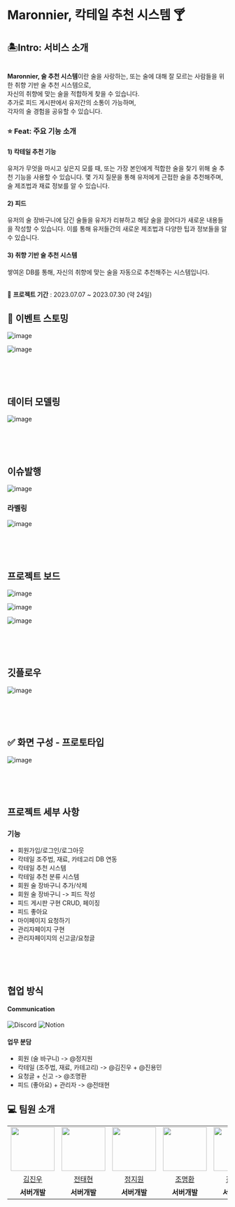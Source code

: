 # Maronnier, 칵테일 추천 시스템 🍸

## 🏝️Intro: 서비스 소개
<br/>
<strong>Maronnier, 술 추천 시스템</strong>이란 술을 사랑하는, 또는 술에 대해 잘 모르는 사람들을 위한 취향 기반 술 추천 시스템으로,<br/>
자신의 취향에 맞는 술을 적합하게 찾을 수 있습니다.<br/>
추가로 피드 게시판에서 유저간의 소통이 가능하며, <br/>
각자의 술 경험을 공유할 수 있습니다.

<br/>

### ⭐️ Feat: 주요 기능 소개

#### 1) 칵테일 추천 기능
유저가 무엇을 마시고 싶은지 모를 때, 또는 가장 본인에게 적합한 술을 찾기 위해 술 추천 기능을 사용할 수 있습니다.
몇 가지 질문을 통해 유저에게 근접한 술을 추천해주며, 술 제조법과 재료 정보를 알 수 있습니다.

#### 2) 피드
유저의 술 장바구니에 담긴 술들을 유저가 리뷰하고 해당 술을 끌어다가 새로운 내용들을 작성할 수 있습니다.
이를 통해 유저들간의 새로운 제조법과 다양한 팁과 정보들을 알 수 있습니다.

#### 3) 취향 기반 술 추천 시스템
쌓여온 DB를 통해, 자신의 취향에 맞는 술을 자동으로 추천해주는 시스템입니다.

<br/>
📅 <strong>프로젝트 기간</strong> : 2023.07.07 ~ 2023.07.30 (약 24일)







## 📔 이벤트 스토밍
![image](https://github.com/chain-smoker/Marronnier/assets/136250818/211931c0-6d86-47fc-ac57-076f355adedd)

![image](https://github.com/chain-smoker/Marronnier/assets/136250818/a2d0125d-94ea-4100-afd0-7e9545e0e92c)

<br>
<br>
<br>



## 데이터 모델링

![image](https://github.com/chain-smoker/Marronnier/assets/136250818/0422c7e0-8f92-4b8b-a319-dee713ebd7e0)

<br>
<br>
<br>


## 이슈발행

![image](https://github.com/chain-smoker/Marronnier/assets/136250818/1eb2ade5-110b-4256-bbb2-509307a21293)

### 라벨링
![image](https://github.com/chain-smoker/Marronnier/assets/136250818/967a4a28-d146-4e69-9ce6-95ecf25a6858)

<br>
<br>
<br>

## 프로젝트 보드

![image](https://github.com/chain-smoker/Marronnier/assets/136250818/574046c2-afd9-4e1b-aafb-ead460678397)

![image](https://github.com/chain-smoker/Marronnier/assets/136250818/2346b92f-06d9-4004-b7c5-b000fe9b046c)

![image](https://github.com/chain-smoker/Marronnier/assets/136250818/a13faebc-5275-46c5-b4fa-11f267804123)

<br>
<br>
<br>

## 깃플로우

![image](https://github.com/chain-smoker/Marronnier/assets/136250818/c9b708c3-1011-490c-a1c5-be3480702f90)

<br>
<br>
<br>


## ✅ 화면 구성 - 프로토타입
![image](https://github.com/chain-smoker/Marronnier/assets/136250818/7b6d5c54-9228-401a-a010-e597afffb3e6)


<br>
<br>
<br>

## 프로젝트 세부 사항

### 기능
* 회원가입/로그인/로그아웃
* 칵테일 조주법, 재료, 카테고리 DB 연동
* 칵테일 추천 시스템
* 칵테일 추천 분류 시스템
* 회원 술 장바구니 추가/삭제
* 회원 술 장바구니 -> 피드 작성
* 피드 게시판 구현 CRUD, 페이징
* 피드 좋아요
* 마이페이지 요청하기
* 관리자페이지 구현
* 관리자페이지의 신고글/요청글

<br>
<br>
<br>


## 협업 방식


#### Communication
![Discord](https://img.shields.io/badge/discord-5865F2?style=for-the-badge&logo=discord&logoColor=white)
![Notion](https://img.shields.io/badge/notion-000000?style=for-the-badge&logo=notion&logoColor=white)

#### 업무 분담
- 회원 (술 바구니) -> @정지원 
- 칵테일 (조주법, 재료, 카테고리) -> @김진우 + @진용민 
- 요청글 + 신고 -> @조명환 
- 피드 (좋아요) + 관리자 -> @전태현 


## 💻 팀원 소개

<table>
  <tr>
    <td align="center"><img src="https://item.kakaocdn.net/do/fd49574de6581aa2a91d82ff6adb6c0115b3f4e3c2033bfd702a321ec6eda72c" width="100" height="100"/></td>
    <td align="center"><img src="https://avatars.githubusercontent.com/u/74136791?v=4" width="100" height="100"/></td>
    <td align="center"><img src="https://avatars.githubusercontent.com/u/19159759?v=4" width="100" height="100"/></td>
    <td align="center"><img src="https://avatars.githubusercontent.com/u/114536581?v=4" width="100" height="100"/></td>
    <td align="center"><img src="https://avatars.githubusercontent.com/u/136034038?v=4" width="100" height="100"/></td>
    <td align="center"><img src="https://search.pstatic.net/common/?src=http%3A%2F%2Fpost.phinf.naver.net%2FMjAxOTA1MTZfMTk5%2FMDAxNTU3OTM3Nzk5OTc2.RYHaYoOO6PJpy1jJB3aphq0xufqtFmXAKcbUrxRIoyIg.hRUVOlJAPZf8GvyovPIkDmhC6ZqhIF5pKkibnDTCBKYg.JPEG%2FIAGU9C6_iwxod_Z2Q7dYWNGdnGx4.jpg&type=sc960_832" width="100" height="100"/></td>
  </tr>

  <tr>
    <td align="center"><a href="https://github.com/jinvvoo" target='_blank'>김진우</a></td>
    <td align="center"><a href="https://github.com/JeonTaeHyeon" target='_blank'>전태현</a></td>
    <td align="center"><a href="https://github.com/jiwon11" target='_blank'>정지원</a></td>
    <td align="center"><a href="https://github.com/ChoMyeongHwan" target='_blank'>조명환</a></td>
    <td align="center"><a href="https://github.com/CodeJugller" target='_blank'>진용민</a></td>
    <td align="center"><a href="https://github.com/" target='_blank'>추민경</a></td>

  </tr>

  <tr>
    <td align="center"><b>서버개발</b></td>
    <td align="center"><b>서버개발</b></td>
    <td align="center"><b>서버개발</b></td>
    <td align="center"><b>서버개발</b></td>
    <td align="center"><b>서버개발</b></td>
    <td align="center"><b>서버개발</b></td>
  </tr>

</table>

<br>



<br>
